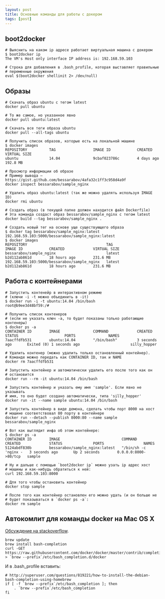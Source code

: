 ```yaml
---
layout: post
title: Основные команды для работы с докером
tags: [post]
---
```

<!-- more -->


<h2>boot2docker</h2>

<pre><code># Выяснить на каком ip адресе работает виртуальная машина с докером
$ boot2docker ip
The VM's Host only interface IP address is: 192.168.59.103

# Строка для добавления в .bash_profile, которая выставляет правильные
# переменные окружения
eval $(boot2docker shellinit 2&gt; /dev/null)
</code></pre>

<h2>Образы</h2>

<pre><code># Скачать образ ubuntu с тегом latest
docker pull ubuntu

# То же самое, но указанное явно
docker pull ubuntu:latest

# Скачать все теги образа ubuntu
docker pull --all-tags ubuntu

# Получить список образов, которые есть на локальной машине
$ docker images
REPOSITORY          TAG                 IMAGE ID            CREATED             VIRTUAL SIZE
ubuntu              14.04               9cbaf023786c        4 days ago          192.8 MB

# Просмотр информации об образе
# Пример вывода — https://gist.github.com/bessarabov/4afa32c1ff3c958d4a9f
docker inspect bessarabov/sample_nginx

# Удалить образ ubuntu:latest (так же можно удалять используя IMAGE ID)
docker rmi ubuntu

# Создать образ (в текущей папке должен находится файл Dockerfile)
# Эта команда создаст образ bessarabov/sample_nginx с тегом latest
docker build --tag bessarabov/sample_nginx .

# Создать новый тег на основе уще существующего образа
$ docker tag bessarabov/sample_nginx:latest 192.168.59.103:5000/bessarabov/sample_nginx:latest
$ docker images
REPOSITORY                                    TAG                 IMAGE ID            CREATED             VIRTUAL SIZE
bessarabov/sample_nginx                       latest              b2d112ab861d        18 hours ago        231.6 MB
192.168.59.103:5000/bessarabov/sample_nginx   latest              b2d112ab861d        18 hours ago        231.6 MB
</code></pre>

<h2>Работа с контейнерами</h2>

<pre><code># Запустить контенейр в интерактивном режиме
# (ключи -i -t можно объединить в -it)
$ docker run -i -t ubuntu:14.04 /bin/bash
root@b9ee3d48bf59:/#

# Получить список контенеров
# (если не указать ключ -a, то будет показаны только работающие контенеры)
$ docker ps -a
CONTAINER ID        IMAGE               COMMAND             CREATED             STATUS                     PORTS               NAMES
7aacffdfb531        ubuntu:14.04        "/bin/bash"         3 seconds ago       Exited (0) 1 seconds ago                       silly_hopper

# Удалить контенер (можно удалить только остановленный контейнер).
# Команде можно передать как CONTAINER ID, так и NAME
docker rm 7aacffdfb531

# Запустить контейнер и автоматически удалить его после того как он
# остановится
docker run --rm -it ubuntu:14.04 /bin/bash

# Запустить контейнер и указать ему имя 'sample'. Если явно не указывать
# имя, то оно будет создано автоматически, типа 'silly_hopper'
docker run -it --name sample ubuntu:14.04 /bin/bash

# Запустить контейнер в виде демона, сделать чтобы порт 8000 на хост
# машине соответствовал 80 порту в контейнере
docker run --detach --publish 8000:80 --name sample bessarabov/sample_nginx

# Вот как выглядит инфа об этом контейнере:
$ docker ps -a
CONTAINER ID        IMAGE                            COMMAND                CREATED             STATUS              PORTS                  NAMES
5124abdf830b        bessarabov/sample_nginx:latest   "/bin/sh -c 'nginx -   3 seconds ago       Up 2 seconds        0.0.0.0:8000-&gt;80/tcp   sample

# Ну и дальше с помощью `boot2docker ip` можно узать ip адрес хост
# машины и как-нибудь обратиться к ней:
curl 192.168.59.103:8000

# Для того чтобы остановить контейнер
docker stop sample

# После того как контейнер остановлен его можно удать (и он больше не
# будет показываться в `docker ps -a`:
docker rm sample
</code></pre>

<h2>Автокомлит для команды docker на Mac OS X</h2>

<p><a href="http://stackoverflow.com/questions/26132451/how-to-add-bash-command-completion-for-docker-on-mac-os-x">Обсуждение на stackoverflow</a>.</p>

<pre><code>brew update
brew install bash-completion
curl -GET https://raw.githubusercontent.com/docker/docker/master/contrib/completion/bash/docker &gt; `brew --prefix`/etc/bash_completion.d/docker
</code></pre>

<p>И в .bash_profile вставить:</p>

<pre><code># http://superuser.com/questions/819221/how-to-install-the-debian-bash-completion-using-homebrew
if [ -f `brew --prefix`/etc/bash_completion ]; then
    . `brew --prefix`/etc/bash_completion
fi
</code></pre>
</script></body></html>